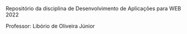 Repositório da disciplina de
Desenvolvimento de Aplicações
para WEB 2022

Professor: Libório de Oliveira Júnior